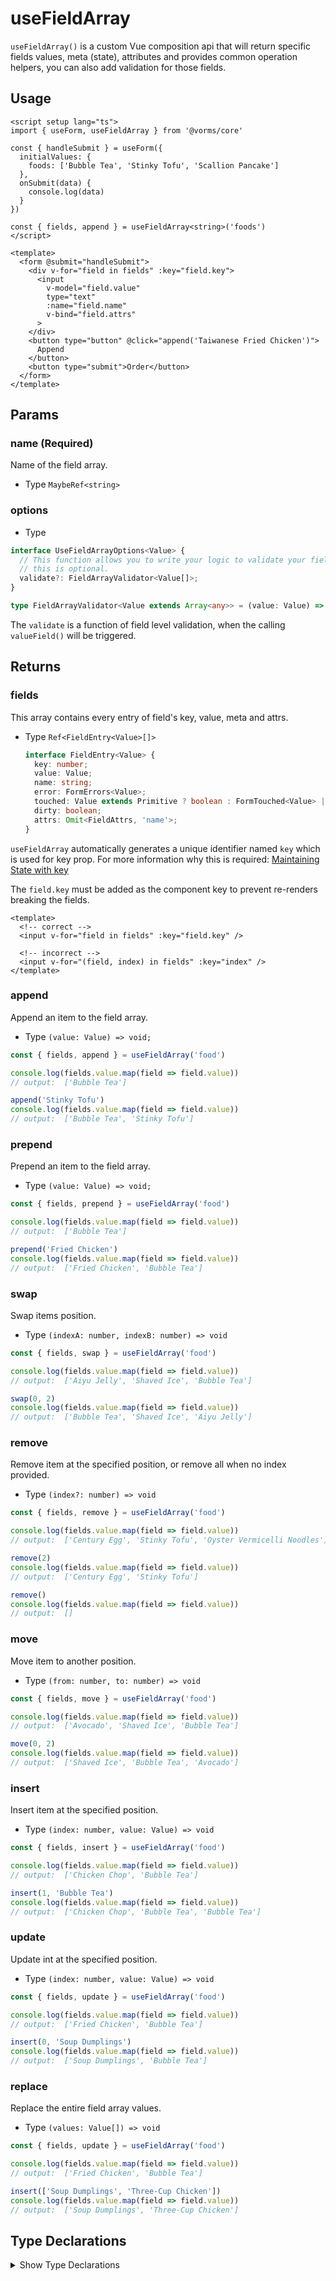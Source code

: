 # useFieldArray

`useFieldArray()` is a custom Vue composition api that will return specific fields values, meta (state), attributes and provides common operation helpers, you can also add validation for those fields.

## Usage

```vue
<script setup lang="ts">
import { useForm, useFieldArray } from '@vorms/core'

const { handleSubmit } = useForm({
  initialValues: {
    foods: ['Bubble Tea', 'Stinky Tofu', 'Scallion Pancake']
  },
  onSubmit(data) {
    console.log(data)
  }
})

const { fields, append } = useFieldArray<string>('foods')
</script>

<template>
  <form @submit="handleSubmit">
    <div v-for="field in fields" :key="field.key">
      <input 
        v-model="field.value" 
        type="text" 
        :name="field.name" 
        v-bind="field.attrs"
      >
    </div>
    <button type="button" @click="append('Taiwanese Fried Chicken')">
      Append
    </button>
    <button type="submit">Order</button>
  </form>
</template>
```

## Params

### name (Required)

Name of the field array.

- Type `MaybeRef<string>`

### options

- Type

```ts
interface UseFieldArrayOptions<Value> {
  // This function allows you to write your logic to validate your field,
  // this is optional.
  validate?: FieldArrayValidator<Value[]>;
}

type FieldArrayValidator<Value extends Array<any>> = (value: Value) => FormErrors<Value> | void | Promise<FormErrors<Value> | void>;
```

The `validate` is a function of field level validation, when the calling `valueField()` will be triggered.

## Returns

### fields

This array contains every entry of field's key, value, meta and attrs.

- Type `Ref<FieldEntry<Value>[]>`

  ```ts
  interface FieldEntry<Value> {
    key: number;
    value: Value;
    name: string;
    error: FormErrors<Value>;
    touched: Value extends Primitive ? boolean : FormTouched<Value> | undefined;
    dirty: boolean;
    attrs: Omit<FieldAttrs, 'name'>;
  }
  ```

`useFieldArray` automatically generates a unique identifier named `key` which is used for key prop. For more information why this is required: [Maintaining State with key](https://vuejs.org/guide/essentials/list.html#maintaining-state-with-key)

The `field.key` must be added as the component key to prevent re-renders breaking the fields.

```vue
<template>
  <!-- correct -->
  <input v-for="field in fields" :key="field.key" />

  <!-- incorrect -->
  <input v-for="(field, index) in fields" :key="index" />
</template>
```

### append

Append an item to the field array.

- Type `(value: Value) => void;`

```ts
const { fields, append } = useFieldArray('food')

console.log(fields.value.map(field => field.value))
// output:  ['Bubble Tea']

append('Stinky Tofu')
console.log(fields.value.map(field => field.value))
// output:  ['Bubble Tea', 'Stinky Tofu']
```

### prepend

Prepend an item to the field array.

- Type `(value: Value) => void;`

```ts
const { fields, prepend } = useFieldArray('food')

console.log(fields.value.map(field => field.value))
// output:  ['Bubble Tea']

prepend('Fried Chicken')
console.log(fields.value.map(field => field.value))
// output:  ['Fried Chicken', 'Bubble Tea']
```

### swap

Swap items position.

- Type `(indexA: number, indexB: number) => void`

```ts
const { fields, swap } = useFieldArray('food')

console.log(fields.value.map(field => field.value))
// output:  ['Aiyu Jelly', 'Shaved Ice', 'Bubble Tea']

swap(0, 2)
console.log(fields.value.map(field => field.value))
// output:  ['Bubble Tea', 'Shaved Ice', 'Aiyu Jelly']
```

### remove

Remove item at the specified position, or remove all when no index provided.

- Type `(index?: number) => void`

```ts
const { fields, remove } = useFieldArray('food')

console.log(fields.value.map(field => field.value))
// output:  ['Century Egg', 'Stinky Tofu', 'Oyster Vermicelli Noodles']

remove(2)
console.log(fields.value.map(field => field.value))
// output:  ['Century Egg', 'Stinky Tofu']

remove()
console.log(fields.value.map(field => field.value))
// output:  []
```

### move

Move item to another position.

- Type `(from: number, to: number) => void`

```ts
const { fields, move } = useFieldArray('food')

console.log(fields.value.map(field => field.value))
// output:  ['Avocado', 'Shaved Ice', 'Bubble Tea']

move(0, 2)
console.log(fields.value.map(field => field.value))
// output:  ['Shaved Ice', 'Bubble Tea', 'Avocado']
```

### insert

Insert item at the specified position.

- Type `(index: number, value: Value) => void`

```ts
const { fields, insert } = useFieldArray('food')

console.log(fields.value.map(field => field.value))
// output:  ['Chicken Chop', 'Bubble Tea']

insert(1, 'Bubble Tea')
console.log(fields.value.map(field => field.value))
// output:  ['Chicken Chop', 'Bubble Tea', 'Bubble Tea']
```

### update

Update int at the specified position.

- Type `(index: number, value: Value) => void`

```ts
const { fields, update } = useFieldArray('food')

console.log(fields.value.map(field => field.value))
// output:  ['Fried Chicken', 'Bubble Tea']

insert(0, 'Soup Dumplings')
console.log(fields.value.map(field => field.value))
// output:  ['Soup Dumplings', 'Bubble Tea']
```

### replace

Replace the entire field array values.

- Type `(values: Value[]) => void`

```ts
const { fields, update } = useFieldArray('food')

console.log(fields.value.map(field => field.value))
// output:  ['Fried Chicken', 'Bubble Tea']

insert(['Soup Dumplings', 'Three-Cup Chicken'])
console.log(fields.value.map(field => field.value))
// output:  ['Soup Dumplings', 'Three-Cup Chicken']
```

## Type Declarations

<details>
  <summary>Show Type Declarations</summary>

  ```ts
  function useFieldArray <Value>(name: MaybeRef<string>, options?: UseFieldArrayOptions<Value>): UseFieldArrayReturn<Value>

  interface UseFieldArrayOptions<Value> {
    validate?: FieldArrayValidator<Value[]>;
  }

  type FieldArrayValidator<Value extends Array<any>> = (value: Value) => FormErrors<Value> | void | Promise<FormErrors<Value> | void>;

  type UseFieldArrayReturn<Value> = {
    fields: Ref<FieldEntry<Value>[]>;
    append: (value: Value) => void;
    prepend: (value: Value) => void;
    swap: (indexA: number, indexB: number) => void;
    remove: (index?: number) => void;
    move: (from: number, to: number) => void;
    insert: (index: number, value: Value) => void;
    update: (index: number, value: Value) => void;
    replace: (values: Value[]) => void;
  };

  interface FieldEntry<Value> {
    key: number;
    value: Value;
    name: string;
    error: FormErrors<Value>;
    touched: Value extends Primitive ? boolean : FormTouched<Value> | undefined;
    dirty: boolean;
    attrs: Omit<FieldAttrs, 'name'>;
  }
  ```

</details>
